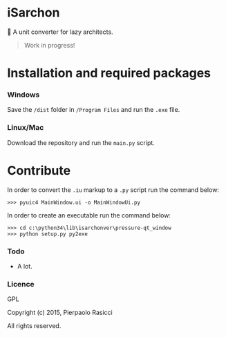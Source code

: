 iSarchon
==============

:triangular_ruler: A unit converter for lazy architects.

> Work in progress!

# Installation and required packages

### Windows

Save the `/dist` folder in `/Program Files` and run the `.exe` file.

### Linux/Mac

Download the repository and run the `main.py` script.

# Contribute

In order to convert the `.iu`  markup to a `.py` script run the command below:
	
	>>> pyuic4 MainWindow.ui -o MainWindowUi.py
	
In order to create an executable run the command below:

	>>> cd c:\python34\lib\isarchonver\pressure-qt_window
	>>> python setup.py py2exe

### Todo

- A lot.

### Licence

GPL

Copyright (c) 2015, Pierpaolo Rasicci

All rights reserved.
